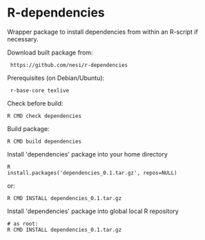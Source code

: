R-dependencies
=============

Wrapper package to install dependencies from within an R-script if necessary.

Download built package from:

     https://github.com/nesi/r-dependencies
	
Prerequisites (on Debian/Ubuntu):

     r-base-core texlive
	
Check before build:

    R CMD check dependencies
	
Build package:

    R CMD build dependencies
	
Install 'dependencies' package into your home directory

    R
	install.packages('dependencies_0.1.tar.gz', repos=NULL)
	
or:

    R CMD INSTALL dependencies_0.1.tar.gz
	
Install 'dependencies' package into global local R repository

    # as root:
    R CMD INSTALL dependencies_0.1.tar.gz
	
	
     
